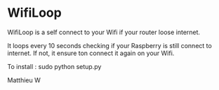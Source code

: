 # WifiLoop

WifiLoop is a self connect to your Wifi if your router loose internet.

It loops every 10 seconds checking if your Raspberry is still connect to internet. If not, it ensure ton connect it again on your Wifi.

To install : sudo python setup.py


Matthieu W